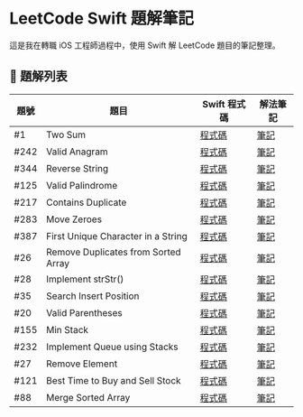 # LeetCode Swift 題解筆記

這是我在轉職 iOS 工程師過程中，使用 Swift 解 LeetCode 題目的筆記整理。

## 📘 題解列表

| 題號 | 題目         | Swift 程式碼                     | 解法筆記                        |
|------|--------------|----------------------------------|---------------------------------|
| #1   | Two Sum      | [程式碼](./TwoSum/two_sum.swift) | [筆記](./TwoSum/README.md)     |
| #242 | Valid Anagram| [程式碼](./ValidAnagram/valid_anagram.swift) | [筆記](./ValidAnagram/README.md) |
| #344 | Reverse String | [程式碼](./ReverseString/reverse_string.swift) | [筆記](./ReverseString/README.md) |
| #125 | Valid Palindrome | [程式碼](./ValidPalindrome/valid_palindrome.swift) | [筆記](./ValidPalindrome/README.md) |
| #217 | Contains Duplicate | [程式碼](./ContainsDuplicate/contains_duplicate.swift) | [筆記](./ContainsDuplicate/README.md) |
| #283 | Move Zeroes      | [程式碼](./MoveZeroes/move_zeroes.swift) | [筆記](./MoveZeroes/README.md) |
| #387 | First Unique Character in a String | [程式碼](./FirstUniqueCharacter/first_unique_character.swift) | [筆記](./FirstUniqueCharacter/README.md) |
| #26  | Remove Duplicates from Sorted Array | [程式碼](./RemoveDuplicates/remove_duplicates.swift) | [筆記](./RemoveDuplicates/README.md) |
| #28  | Implement strStr() | [程式碼](./ImplementStrStr/implement_strstr.swift) | [筆記](./ImplementStrStr/README.md) |
| #35  | Search Insert Position | [程式碼](./SearchInsertPosition/search_insert_position.swift) | [筆記](./SearchInsertPosition/README.md) |
| #20  | Valid Parentheses | [程式碼](./ValidParentheses/valid_parentheses.swift) | [筆記](./ValidParentheses/README.md) |
| #155 | Min Stack         | [程式碼](./MinStack/min_stack.swift)             | [筆記](./MinStack/README.md)           |
| #232 | Implement Queue using Stacks | [程式碼](./ImplementQueueUsingStacks/implement_queue_using_stacks.swift) | [筆記](./ImplementQueueUsingStacks/README.md) |
| #27  | Remove Element | [程式碼](./RemoveElement/remove_element.swift) | [筆記](./RemoveElement/README.md) |
| #121 | Best Time to Buy and Sell Stock | [程式碼](./BestTimeToBuyAndSellStock/best_time_to_buy_and_sell_stock.swift) | [筆記](./BestTimeToBuyAndSellStock/README.md) |
| #88  | Merge Sorted Array | [程式碼](./MergeSortedArray/merge_sorted_array.swift) | [筆記](./MergeSortedArray/README.md) |